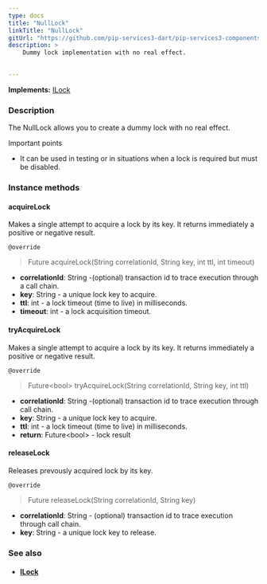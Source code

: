 ```yaml
---
type: docs
title: "NullLock"
linkTitle: "NullLock"
gitUrl: "https://github.com/pip-services3-dart/pip-services3-components-dart"
description: >
    Dummy lock implementation with no real effect.

   
---
```


**Implements:** [ILock](../ilock)

### Description

The NullLock allows you to create a dummy lock with no real effect.

Important points

-  It can be used in testing or in situations when a lock is required but must be disabled.

### Instance methods

#### acquireLock
Makes a single attempt to acquire a lock by its key.
It returns immediately a positive or negative result.

`@override`
> Future acquireLock(String correlationId, String key, int ttl, int timeout)

- **correlationId**: String -(optional) transaction id to trace execution through a call chain. 
- **key**: String - a unique lock key to acquire.
- **ttl**: int - a lock timeout (time to live) in milliseconds.
- **timeout**: int - a lock acquisition timeout.



#### tryAcquireLock
Makes a single attempt to acquire a lock by its key.
It returns immediately a positive or negative result.

`@override`
> Future\<bool\> tryAcquireLock(String correlationId, String key, int ttl)

- **correlationId**: String -(optional) transaction id to trace execution through call chain. 
- **key**: String - a unique lock key to acquire.
- **ttl**: int - a lock timeout (time to live) in milliseconds.
- **return**: Future\<bool\> - lock result


#### releaseLock
Releases prevously acquired lock by its key.

`@override`
> Future releaseLock(String correlationId, String key)

- **correlationId**: String - (optional) transaction id to trace execution through call chain.
- **key**: String - a unique lock key to release.


### See also
- #### [ILock](../ilock)

